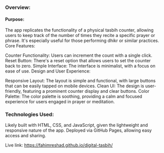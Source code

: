 ### Overview:
#### Purpose:

The app replicates the functionality of a physical tasbih counter, allowing users to keep track of the number of times they recite a specific prayer or phrase. It's especially useful for those performing dhikr or similar practices.
Core Features:

Counter Functionality: Users can increment the count with a single click.
Reset Button: There's a reset option that allows users to set the counter back to zero.
Simple Interface: The interface is minimalist, with a focus on ease of use.
Design and User Experience:

Responsive Layout: The layout is simple and functional, with large buttons that can be easily tapped on mobile devices.
Clean UI: The design is user-friendly, featuring a prominent counter display and clear buttons.
Color Palette: The color palette is soothing, providing a calm and focused experience for users engaged in prayer or meditation.

### Technologies Used:

Likely built with HTML, CSS, and JavaScript, given the lightweight and responsive nature of the app.
Deployed via GitHub Pages, allowing easy access and sharing.

Live link:  https://fahimreshad.github.io/digital-tasbih/
